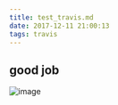 ```yaml
---
title: test_travis.md
date: 2017-12-11 21:00:13
tags: travis
---
```



## good job

![image](http://uploads-1251442186.cossh.myqcloud.com/snapshot.png_1512997242)
